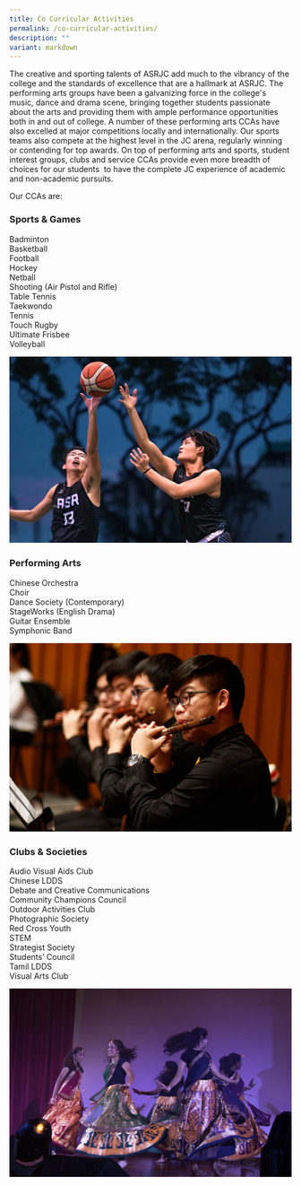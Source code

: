 ```yaml
---
title: Co Curricular Activities
permalink: /co-curricular-activities/
description: ""
variant: markdown
---
```

The creative and sporting talents of ASRJC add much to the vibrancy of the college and the standards of excellence that are a hallmark at ASRJC. The performing arts groups have been a galvanizing force in the college's music, dance and drama scene, bringing together students passionate about the arts and providing them with ample performance opportunities both in and out of college. A number of these performing arts CCAs have also excelled at major competitions locally and internationally. Our sports teams also compete at the highest level in the JC arena, regularly winning or contending for top awards. On top of performing arts and sports, student interest groups, clubs and service CCAs provide even more breadth of choices for our students  to have the complete JC experience of academic and non-academic pursuits.

Our CCAs are:

### **Sports & Games**  
Badminton  
Basketball  
Football  
Hockey  
Netball  
Shooting (Air Pistol and Rifle)  
Table Tennis  
Taekwondo  
Tennis  
Touch Rugby  
Ultimate Frisbee  
Volleyball

![](/images/Basketball-Boys-1024x676.jpg)



### **Performing Arts**  
Chinese Orchestra  
Choir  
Dance Society (Contemporary)  
StageWorks (English Drama)  
Guitar Ensemble  
Symphonic Band

![](/images/Chinese-Orchestra-1024x683.jpg)

### **Clubs & Societies**  
Audio Visual Aids Club  
Chinese LDDS  
Debate and Creative Communications  
Community Champions Council  
Outdoor Activities Club  
Photographic Society  
Red Cross Youth  
STEM  
Strategist Society  
Students’ Council  
Tamil LDDS  
Visual Arts Club

![](/images/TLDDS-Dance@AGNI2018-1024x683.jpg)